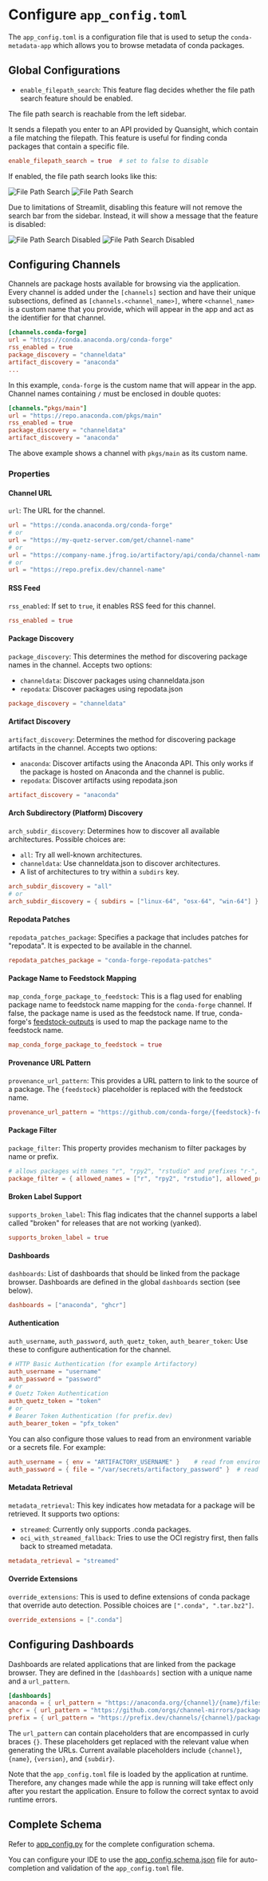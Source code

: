 # Configure `app_config.toml`

The `app_config.toml` is a configuration file that is used to setup the `conda-metadata-app` which allows you to browse metadata of conda packages. 

## Global Configurations

- `enable_filepath_search`: This feature flag decides whether the file path search feature should be enabled.

The file path search is reachable from the left sidebar.

It sends a filepath you enter to an API provided by Quansight, which contain a file matching the filepath.
This feature is useful for finding conda packages that contain a specific file.

```toml
enable_filepath_search = true  # set to false to disable
```

If enabled, the file path search looks like this:

![File Path Search](assets/filepath_search_enabled_dark.png#gh-dark-mode-only)
![File Path Search](assets/filepath_search_enabled_light.png#gh-light-mode-only)

Due to limitations of Streamlit, disabling this feature will not remove the search bar from the sidebar.
Instead, it will show a message that the feature is disabled:

![File Path Search Disabled](assets/filepath_search_disabled_dark.png#gh-dark-mode-only)
![File Path Search Disabled](assets/filepath_search_disabled_light.png#gh-light-mode-only)

## Configuring Channels

Channels are package hosts available for browsing via the application. Every channel is added under the `[channels]` section and have their unique subsections, defined as `[channels.<channel_name>]`, where `<channel_name>` is a custom name that you provide, which will appear in the app and act as the identifier for that channel.

```toml
[channels.conda-forge]
url = "https://conda.anaconda.org/conda-forge"
rss_enabled = true
package_discovery = "channeldata"
artifact_discovery = "anaconda"
...
```
In this example, `conda-forge` is the custom name that will appear in the app. Channel names containing `/` must be enclosed in double quotes:

```toml
[channels."pkgs/main"]
url = "https://repo.anaconda.com/pkgs/main"
rss_enabled = true
package_discovery = "channeldata"
artifact_discovery = "anaconda"
```
The above example shows a channel with `pkgs/main` as its custom name.

### Properties
#### Channel URL
`url`: The URL for the channel.
```toml
url = "https://conda.anaconda.org/conda-forge"
# or
url = "https://my-quetz-server.com/get/channel-name"
# or
url = "https://company-name.jfrog.io/artifactory/api/conda/channel-name"
# or
url = "https://repo.prefix.dev/channel-name"
```

#### RSS Feed
`rss_enabled`: If set to `true`, it enables RSS feed for this channel.
```toml
rss_enabled = true
```
#### Package Discovery

`package_discovery`: This determines the method for discovering package names in the channel. Accepts two options:
- `channeldata`: Discover packages using channeldata.json
- `repodata`: Discover packages using repodata.json

```toml
package_discovery = "channeldata"
```
#### Artifact Discovery

`artifact_discovery`: Determines the method for discovering package artifacts in the channel. Accepts two options:
- `anaconda`: Discover artifacts using the Anaconda API. This only works if the package is hosted on Anaconda and the channel is public.
- `repodata`: Discover artifacts using repodata.json
```toml
artifact_discovery = "anaconda"
```

#### Arch Subdirectory (Platform) Discovery

`arch_subdir_discovery`: Determines how to discover all available architectures. Possible choices are:
- `all`: Try all well-known architectures.
- `channeldata`: Use channeldata.json to discover architectures.
- A list of architectures to try within a `subdirs` key.
```toml
arch_subdir_discovery = "all"
# or
arch_subdir_discovery = { subdirs = ["linux-64", "osx-64", "win-64"] }
```

#### Repodata Patches
  
`repodata_patches_package`: Specifies a package that includes patches for "repodata". It is expected to be available in the channel.
```toml
repodata_patches_package = "conda-forge-repodata-patches"
```

#### Package Name to Feedstock Mapping

`map_conda_forge_package_to_feedstock`: This is a flag used for enabling package name to feedstock name mapping for the `conda-forge` channel.
If false, the package name is used as the feedstock name. If true, conda-forge's [feedstock-outputs](https://github.com/conda-forge/feedstock-outputs)
is used to map the package name to the feedstock name.
```toml
map_conda_forge_package_to_feedstock = true
```

#### Provenance URL Pattern

`provenance_url_pattern`: This provides a URL pattern to link to the source of a package. The `{feedstock}` placeholder is replaced with the feedstock name.
```toml
provenance_url_pattern = "https://github.com/conda-forge/{feedstock}-feedstock"
```

#### Package Filter

`package_filter`: This property provides mechanism to filter packages by name or prefix.
```toml
# allows packages with names "r", "rpy2", "rstudio" and prefixes "r-", "_r-", "mro-"
package_filter = { allowed_names = ["r", "rpy2", "rstudio"], allowed_prefixes = ["r-", "_r-", "mro-"] }
```

#### Broken Label Support

`supports_broken_label`: This flag indicates that the channel supports a label called "broken" for releases that are not working (yanked).
```toml
supports_broken_label = true
```

#### Dashboards

`dashboards`: List of dashboards that should be linked from the package browser. Dashboards are defined in the global `dashboards` section (see below).
```toml
dashboards = ["anaconda", "ghcr"]
```

#### Authentication

`auth_username`, `auth_password`, `auth_quetz_token`, `auth_bearer_token`: Use these to configure authentication for the channel.

```toml
# HTTP Basic Authentication (for example Artifactory)
auth_username = "username"
auth_password = "password"
# or
# Quetz Token Authentication
auth_quetz_token = "token"
# or
# Bearer Token Authentication (for prefix.dev)
auth_bearer_token = "pfx_token"
```

You can also configure those values to read from an environment variable or a secrets file. For example:
```toml
auth_username = { env = "ARTIFACTORY_USERNAME" }    # read from environment variable
auth_password = { file = "/var/secrets/artifactory_password" }  # read password from file
```

#### Metadata Retrieval

`metadata_retrieval`: This key indicates how metadata for a package will be retrieved. It supports two options:
- `streamed`: Currently only supports .conda packages.
- `oci_with_streamed_fallback`: Tries to use the OCI registry first, then falls back to streamed metadata.
```toml
metadata_retrieval = "streamed"
```

#### Override Extensions

`override_extensions`: This is used to define extensions of conda package that override auto detection.
Possible choices are `[".conda", ".tar.bz2"]`.
```toml
override_extensions = [".conda"]
```

## Configuring Dashboards

Dashboards are related applications that are linked from the package browser. They are defined in the `[dashboards]` section with a unique name and a `url_pattern`.

```toml
[dashboards]
anaconda = { url_pattern = "https://anaconda.org/{channel}/{name}/files?version={version}" }
ghcr = { url_pattern = "https://github.com/orgs/channel-mirrors/packages/container/package/{channel}%2F{subdir}%2F{name}" }
prefix = { url_pattern = "https://prefix.dev/channels/{channel}/packages/{name}" }
```
The `url_pattern` can contain placeholders that are encompassed in curly braces `{}`. These placeholders get replaced with the relevant value when generating the URLs. Current available placeholders include `{channel}`, `{name}`, `{version}`, and `{subdir}`. 

Note that the `app_config.toml` file is loaded by the application at runtime. Therefore, any changes made while the app is running will take effect only after you restart the application. Ensure to follow the correct syntax to avoid runtime errors.

## Complete Schema
Refer to [app_config.py](../app_config.py) for the complete configuration schema.

You can configure your IDE to use the [app_config.schema.json](../app_config.schema.json) file for auto-completion and validation of the `app_config.toml` file.